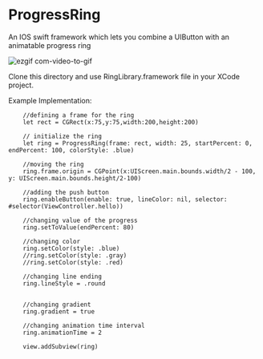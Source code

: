 # ProgressRing
An IOS swift framework which lets you combine a UIButton with an animatable progress ring

![ezgif com-video-to-gif](https://user-images.githubusercontent.com/28195629/32409789-ecd47412-c1b2-11e7-84a8-81e9acdc9e19.gif)

Clone this directory and use RingLibrary.framework file in your XCode project.

Example Implementation:

        //defining a frame for the ring
        let rect = CGRect(x:75,y:75,width:200,height:200)
        
        // initialize the ring
        let ring = ProgressRing(frame: rect, width: 25, startPercent: 0, endPercent: 100, colorStyle: .blue)
        
        //moving the ring
        ring.frame.origin = CGPoint(x:UIScreen.main.bounds.width/2 - 100, y: UIScreen.main.bounds.height/2-100)
        
        //adding the push button
        ring.enableButton(enable: true, lineColor: nil, selector: #selector(ViewController.hello))
        
        //changing value of the progress
        ring.setToValue(endPercent: 80)
        
        //changing color
        ring.setColor(style: .blue)
        //ring.setColor(style: .gray)
        //ring.setColor(style: .red)
        
        //changing line ending
        ring.lineStyle = .round
        
        
        //changing gradient
        ring.gradient = true
        
        //changing animation time interval
        ring.animationTime = 2
        
        view.addSubview(ring)

